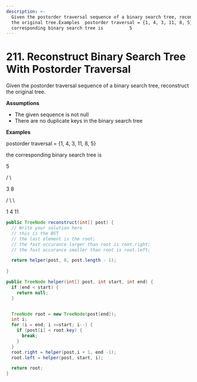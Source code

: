 ```yaml
---
description: >-
  Given the postorder traversal sequence of a binary search tree, reconstruct
  the original tree.Examples  postorder traversal = {1, 4, 3, 11, 8, 5}  the
  corresponding binary search tree is          5
---
```


# 211. Reconstruct Binary Search Tree With Postorder Traversal

Given the postorder traversal sequence of a binary search tree, reconstruct the original tree.

**Assumptions**

* The given sequence is not null
* There are no duplicate keys in the binary search tree

**Examples**

postorder traversal = {1, 4, 3, 11, 8, 5}

the corresponding binary search tree is

&#x20;       5

&#x20;     /    \\

&#x20;   3        8

&#x20; /   \        \\

1      4        11

```java
public TreeNode reconstruct(int[] post) {
  // Write your solution here
  // this is the BST
  // the last element is the root;
  // the fast occurance larger than root is root.right;
  // the fast occurance smaller than root is root.left;

  return helper(post, 0, post.length - 1);
  
}

public TreeNode helper(int[] post, int start, int end) {
  if (end < start) {
    return null;
  }


  TreeNode root = new TreeNode(post[end]);
  int i;
  for (i = end; i >=start; i--) {
    if (post[i] < root.key) {
      break;
    }
  }
  root.right = helper(post,i + 1, end -1);
  root.left = helper(post, start, i);

  return root;
}
```
